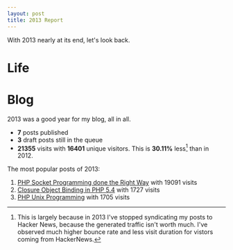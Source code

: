 ```yaml
---
layout: post
title: 2013 Report
---
```

With 2013 nearly at its end, let's look back.

# Life

# Blog

2013 was a good year for my blog, all in all.

* **7** posts published
* **3** draft posts still in the queue
* **21355** visits with **16401** unique visitors. This is **30\.11%** less[^1] than in 2012. 

The most popular posts of 2013:

1. [PHP Socket Programming done the Right Way](/2012/07/24/php-socket-programming/) with 19091 visits
2. [Closure Object Binding in PHP 5.4](/2011/10/26/closure-object-binding-in-php-54/) with 1727 visits
3. [PHP Unix Programming](/2012/02/01/php-unix-programming/) with 1705 visits

[^1]: This is largely because in 2013 I've stopped syndicating my posts to Hacker News, because the generated traffic isn't worth much. I've observed much higher bounce rate and less visit duration for vistors coming from HackerNews.
